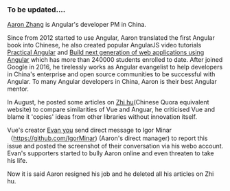 ### To be updated....

[Aaron Zhang](https://github.com/damoqiongqiu) is Angular's developer PM in China.

Since from 2012 started to use Angular, Aaron translated the first Angular book into Chinese, he also created popular AngularJS video tutorials [Practical Angular](http://www.imooc.com/learn/156) and [Build next generation of web applications using Angular](http://www.imooc.com/learn/51) which has more than 240000 students enrolled to date. After joined Google in 2016, he tirelessly works as Angular evangelist to help developers in China's enterprise and open source communities to be successful with Angular. To many Angular developers in China, Aaron is their best Angular mentor.

In August, he posted some articles on [Zhi hu](ww.zhihu.com)(Chinese Quora equivalent website) to compare similarities of Vue and Anguar, he criticised Vue and blame it 'copies' ideas from other libraries without innovation itself.

Vue's creator [Evan you](https://github.com/yyx990803) send direct message to Igor Minar（https://github.com/IgorMinar) (Aaron's direct manager) to report this issue and posted the screenshot of their conversation via his webo account. Evan's supporters started to bully Aaron online and even threaten to take his life.

Now it is said Aaron resigned his job and he deleted all his articles on Zhi hu.



 